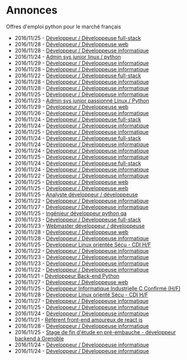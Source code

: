 # Annonces

Offres d'emploi python pour le marché français

* 2016/11/25 - [Développeur / Développeuse full-stack](http://www.pyjobs.fr/jobs/details/4173/developpeur-developpeuse-full-stack "Développeur / Développeuse full-stack")
* 2016/11/28 - [Développeur / Développeuse web](http://www.pyjobs.fr/jobs/details/4187/developpeur-developpeuse-web "Développeur / Développeuse web")
* 2016/11/28 - [Développeur / Développeuse informatique](http://www.pyjobs.fr/jobs/details/4186/developpeur-developpeuse-informatique "Développeur / Développeuse informatique")
* 2016/11/24 - [Admin sys junior linux / python](http://www.pyjobs.fr/jobs/details/4164/admin-sys-junior-linux-python "Admin sys junior linux / python")
* 2016/11/29 - [Développeur / Développeuse informatique](http://www.pyjobs.fr/jobs/details/4193/developpeur-developpeuse-informatique "Développeur / Développeuse informatique")
* 2016/11/28 - [Développeur / Développeuse informatique](http://www.pyjobs.fr/jobs/details/4185/developpeur-developpeuse-informatique "Développeur / Développeuse informatique")
* 2016/11/22 - [Développeur / Développeuse full-stack](http://www.pyjobs.fr/jobs/details/4141/developpeur-developpeuse-full-stack "Développeur / Développeuse full-stack")
* 2016/11/28 - [Développeur / Développeuse informatique](http://www.pyjobs.fr/jobs/details/4183/developpeur-developpeuse-informatique "Développeur / Développeuse informatique")
* 2016/11/28 - [Développeur / Développeuse informatique](http://www.pyjobs.fr/jobs/details/4184/developpeur-developpeuse-informatique "Développeur / Développeuse informatique")
* 2016/11/25 - [Développeur / Développeuse informatique](http://www.pyjobs.fr/jobs/details/4170/developpeur-developpeuse-informatique "Développeur / Développeuse informatique")
* 2016/11/23 - [Admin sys junior passionné Linux / Python](http://www.pyjobs.fr/jobs/details/4152/admin-sys-junior-passionne-linux-python "Admin sys junior passionné Linux / Python")
* 2016/11/29 - [Développeur / Développeuse web](http://www.pyjobs.fr/jobs/details/4192/developpeur-developpeuse-web "Développeur / Développeuse web")
* 2016/11/26 - [Développeur / Développeuse informatique](http://www.pyjobs.fr/jobs/details/4179/developpeur-developpeuse-informatique "Développeur / Développeuse informatique")
* 2016/11/24 - [Développeur / Développeuse full-stack](http://www.pyjobs.fr/jobs/details/4160/developpeur-developpeuse-full-stack "Développeur / Développeuse full-stack")
* 2016/11/24 - [Développeur / Développeuse informatique](http://www.pyjobs.fr/jobs/details/4163/developpeur-developpeuse-informatique "Développeur / Développeuse informatique")
* 2016/11/25 - [Développeur / Développeuse informatique](http://www.pyjobs.fr/jobs/details/4169/developpeur-developpeuse-informatique "Développeur / Développeuse informatique")
* 2016/11/24 - [Développeur / Développeuse full-stack](http://www.pyjobs.fr/jobs/details/4157/developpeur-developpeuse-full-stack "Développeur / Développeuse full-stack")
* 2016/11/24 - [Développeur / Développeuse informatique](http://www.pyjobs.fr/jobs/details/4158/developpeur-developpeuse-informatique "Développeur / Développeuse informatique")
* 2016/11/24 - [Développeur / Développeuse informatique](http://www.pyjobs.fr/jobs/details/4159/developpeur-developpeuse-informatique "Développeur / Développeuse informatique")
* 2016/11/25 - [Développeur / Développeuse informatique](http://www.pyjobs.fr/jobs/details/4168/developpeur-developpeuse-informatique "Développeur / Développeuse informatique")
* 2016/11/24 - [Développeur / Développeuse full-stack](http://www.pyjobs.fr/jobs/details/4161/developpeur-developpeuse-full-stack "Développeur / Développeuse full-stack")
* 2016/11/24 - [Développeur / Développeuse informatique](http://www.pyjobs.fr/jobs/details/4162/developpeur-developpeuse-informatique "Développeur / Développeuse informatique")
* 2016/11/22 - [Développeur / Développeuse informatique](http://www.pyjobs.fr/jobs/details/4143/developpeur-developpeuse-informatique "Développeur / Développeuse informatique")
* 2016/11/25 - [Développeur / Développeuse web](http://www.pyjobs.fr/jobs/details/4165/developpeur-developpeuse-web "Développeur / Développeuse web")
* 2016/11/25 - [Développeur / Développeuse web](http://www.pyjobs.fr/jobs/details/4166/developpeur-developpeuse-web "Développeur / Développeuse web")
* 2016/11/25 - [Analyste développeur / développeuse](http://www.pyjobs.fr/jobs/details/4167/analyste-developpeur-developpeuse "Analyste développeur / développeuse")
* 2016/11/22 - [Développeur / Développeuse informatique](http://www.pyjobs.fr/jobs/details/4146/developpeur-developpeuse-informatique "Développeur / Développeuse informatique")
* 2016/11/27 - [Développeur / Développeuse informatique](http://www.pyjobs.fr/jobs/details/4182/developpeur-developpeuse-informatique "Développeur / Développeuse informatique")
* 2016/11/25 - [Ingénieur développeur python qa](http://www.pyjobs.fr/jobs/details/4178/ingenieur-developpeur-python-qa "Ingénieur développeur python qa")
* 2016/11/23 - [Développeur / Développeuse full-stack](http://www.pyjobs.fr/jobs/details/4150/developpeur-developpeuse-full-stack "Développeur / Développeuse full-stack")
* 2016/11/23 - [Webmaster développeur / développeuse](http://www.pyjobs.fr/jobs/details/4151/webmaster-developpeur-developpeuse "Webmaster développeur / développeuse")
* 2016/11/28 - [Développeur / Développeuse web](http://www.pyjobs.fr/jobs/details/4190/developpeur-developpeuse-web "Développeur / Développeuse web")
* 2016/11/28 - [Développeur / Développeuse informatique](http://www.pyjobs.fr/jobs/details/4191/developpeur-developpeuse-informatique "Développeur / Développeuse informatique")
* 2016/11/25 - [Developpeur Linux orientée Sécu - CDI H/F](http://www.pyjobs.fr/jobs/details/4177/developpeur-linux-orientee-secu-cdi-h-f "Developpeur Linux orientée Sécu - CDI H/F")
* 2016/11/22 - [Développeur / Développeuse informatique](http://www.pyjobs.fr/jobs/details/4144/developpeur-developpeuse-informatique "Développeur / Développeuse informatique")
* 2016/11/23 - [Développeur / Développeuse informatique](http://www.pyjobs.fr/jobs/details/4149/developpeur-developpeuse-informatique "Développeur / Développeuse informatique")
* 2016/11/23 - [Développeur / Développeuse informatique](http://www.pyjobs.fr/jobs/details/4148/developpeur-developpeuse-informatique "Développeur / Développeuse informatique")
* 2016/11/22 - [Développeur / Développeuse informatique](http://www.pyjobs.fr/jobs/details/4145/developpeur-developpeuse-informatique "Développeur / Développeuse informatique")
* 2016/11/21 - [Développeur Back-end Python](http://www.pyjobs.fr/jobs/details/4137/developpeur-back-end-python "Développeur Back-end Python")
* 2016/11/27 - [Développeur / Développeuse web](http://www.pyjobs.fr/jobs/details/4181/developpeur-developpeuse-web "Développeur / Développeuse web")
* 2016/11/25 - [Développeur Informatique Industrielle C Confirmé (H/F)](http://www.pyjobs.fr/jobs/details/4176/developpeur-informatique-industrielle-c-confirme-h-f "Développeur Informatique Industrielle C Confirmé (H/F)")
* 2016/11/28 - [Developpeur Linux orienté Sécu - CDI H/F](http://www.pyjobs.fr/jobs/details/4189/developpeur-linux-oriente-secu-cdi-h-f "Developpeur Linux orienté Sécu - CDI H/F")
* 2016/11/27 - [Développeur / Développeuse informatique](http://www.pyjobs.fr/jobs/details/4180/developpeur-developpeuse-informatique "Développeur / Développeuse informatique")
* 2016/11/25 - [Développeur / Développeuse informatique](http://www.pyjobs.fr/jobs/details/4175/developpeur-developpeuse-informatique "Développeur / Développeuse informatique")
* 2016/11/24 - [Développeur / Développeuse informatique](http://www.pyjobs.fr/jobs/details/4156/developpeur-developpeuse-informatique "Développeur / Développeuse informatique")
* 2016/11/21 - [Référent front-end amoureux de react js](http://www.pyjobs.fr/jobs/details/4134/referent-front-end-amoureux-de-react-js "Référent front-end amoureux de react js")
* 2016/11/28 - [Développeur / Développeuse informatique](http://www.pyjobs.fr/jobs/details/4188/developpeur-developpeuse-informatique "Développeur / Développeuse informatique")
* 2016/11/25 - [Stage de fin d'étude en pré-embauche - développeur backend à Grenoble](http://www.pyjobs.fr/jobs/details/4174/stage-de-fin-detude-en-pre-embauche-developpeur-backend-a-grenoble "Stage de fin d'étude en pré-embauche - développeur backend à Grenoble")
* 2016/11/24 - [Développeur / Développeuse informatique](http://www.pyjobs.fr/jobs/details/4153/developpeur-developpeuse-informatique "Développeur / Développeuse informatique")
* 2016/11/24 - [Développeur / Développeuse informatique](http://www.pyjobs.fr/jobs/details/4155/developpeur-developpeuse-informatique "Développeur / Développeuse informatique")

